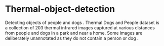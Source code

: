 # Thermal-object-detection
Detecting objects  of people and dogs . Thermal Dogs and People dataset is a collection of 203 thermal infrared images captured at various distances from people and dogs in a park and near a home. Some images are deliberately unannotated as they do not contain a person or dog .
